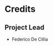 Credits
=======

Project Lead
----------------

* Federico De Cillia

<!-- Project Contributors
------------ -->